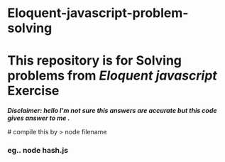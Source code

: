 # Eloquent-javascript-problem-solving
# This repository is for Solving problems from <i> Eloquent javascript </i>  Exercise 
<i><b>
Disclaimer: hello I'm  not sure this answers are accurate but this code gives answer to me .
  
</b>
</i>
# compile this by > node filename 
<h3>eg.. node hash.js</h3>
